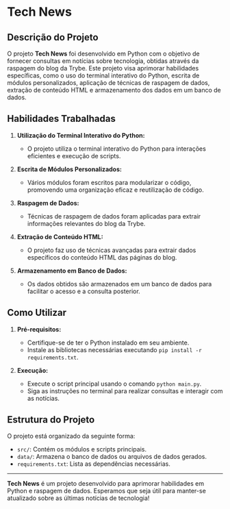 # Tech News

## Descrição do Projeto

O projeto **Tech News** foi desenvolvido em Python com o objetivo de fornecer consultas em notícias sobre tecnologia, obtidas através da raspagem do blog da Trybe. Este projeto visa aprimorar habilidades específicas, como o uso do terminal interativo do Python, escrita de módulos personalizados, aplicação de técnicas de raspagem de dados, extração de conteúdo HTML e armazenamento dos dados em um banco de dados.

## Habilidades Trabalhadas

1. **Utilização do Terminal Interativo do Python:**
   - O projeto utiliza o terminal interativo do Python para interações eficientes e execução de scripts.

2. **Escrita de Módulos Personalizados:**
   - Vários módulos foram escritos para modularizar o código, promovendo uma organização eficaz e reutilização de código.

3. **Raspagem de Dados:**
   - Técnicas de raspagem de dados foram aplicadas para extrair informações relevantes do blog da Trybe.

4. **Extração de Conteúdo HTML:**
   - O projeto faz uso de técnicas avançadas para extrair dados específicos do conteúdo HTML das páginas do blog.

5. **Armazenamento em Banco de Dados:**
   - Os dados obtidos são armazenados em um banco de dados para facilitar o acesso e a consulta posterior.

## Como Utilizar

1. **Pré-requisitos:**
   - Certifique-se de ter o Python instalado em seu ambiente.
   - Instale as bibliotecas necessárias executando `pip install -r requirements.txt`.

2. **Execução:**
   - Execute o script principal usando o comando `python main.py`.
   - Siga as instruções no terminal para realizar consultas e interagir com as notícias.

## Estrutura do Projeto

O projeto está organizado da seguinte forma:

- `src/`: Contém os módulos e scripts principais.
- `data/`: Armazena o banco de dados ou arquivos de dados gerados.
- `requirements.txt`: Lista as dependências necessárias.

---

**Tech News** é um projeto desenvolvido para aprimorar habilidades em Python e raspagem de dados. Esperamos que seja útil para manter-se atualizado sobre as últimas notícias de tecnologia!
